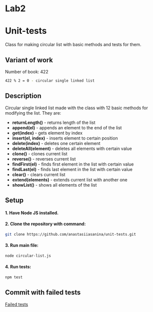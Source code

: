 # Lab2
# Unit-tests
Class for making circular list with basic methods and tests for them.

## Variant of work
Number of book: 422
```bash
422 % 2 = 0 - circular single linked list
```

## Description
Circular single linked list made with the class with 12 basic methods for modifying the list.
They are:

- **returnLength()** - returns length of the list
- **append(el)** - appends an element to the end of the list
- **get(index)** - gets element by index
- **insert(el, index)** - inserts element to certain position
- **delete(index)** - deletes one certain element
- **deleteAll(element)** - deletes all elements with certain value
- **clone()** - clones current list
- **reverse()** - reverses current list
- **findFirst(el)** - finds first element in the list with certain value
- **findLast(el)** - finds last element in the list with certain value
- **clear()** - clears current list
- **extend(elements)** - extends current list with another one
- **showList()** - shows all elements of the list

## Setup

#### 1. Have Node JS installed.

#### 2. Clone the repository with command:
```bash
git clone https://github.com/anastasiiasanina/unit-tests.git
```
#### 3. Run main file:
```bash
node circular-list.js
```
#### 4. Run tests:
```bash
npm test
```
## Commit with failed tests
[Failed tests](https://github.com/anastasiiasanina/unit-tests/commit/5a3503d5b0a7cbf99ac074408cc9cb66a108abb6)
